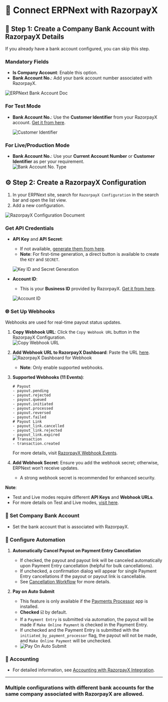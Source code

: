 # 🚀 Connect ERPNext with RazorpayX

## 📝 Step 1: Create a Company Bank Account with RazorpayX Details

If you already have a bank account configured, you can skip this step.

### Mandatory Fields

- **Is Company Account**: Enable this option.  
- **Bank Account No.**: Add your bank account number associated with RazorpayX.  

![ERPNext Bank Account Doc](https://github.com/user-attachments/assets/78267bd9-6705-472d-a066-d42a5d170031)

### For Test Mode

- **Bank Account No.**: Use the **Customer Identifier** from your RazorpayX account. [Get it from here](https://x.razorpay.com/settings/banking).  

  ![Customer Identifier](https://github.com/user-attachments/assets/9d03d92f-7ca7-4dc9-9641-5f6263d90362)

### For Live/Production Mode

- **Bank Account No.**: Use your **Current Account Number** or **Customer Identifier** as per your requirement.  
  ![Bank Account No. Type](https://github.com/user-attachments/assets/86a992c6-f30b-4ef3-91e3-264b92b6d4f8)

## ⚙️ Step 2: Create a RazorpayX Configuration

1. In your ERPNext site, search for `RazorpayX Configuration` in the search bar and open the list view.  
2. Add a new configuration.  

![RazorpayX Configuration Document](https://github.com/user-attachments/assets/f240a344-80e0-4c77-81e2-ef67a7c105f8)

### Get API Credentials

- **API Key** and **API Secret**:  
  - If not available, [generate them from here](https://x.razorpay.com/settings/developer-controls).  
  - **Note**: For first-time generation, a direct button is available to create the `KEY` and `SECRET`.  

  ![Key ID and Secret Generation](https://github.com/user-attachments/assets/ddfc1b0d-24f2-4213-89fd-dbe7ce40fab1)

- **Account ID**:  
  - This is your **Business ID** provided by RazorpayX. [Get it from here](https://x.razorpay.com/settings/business).  

  ![Account ID](https://github.com/user-attachments/assets/d13001a2-a128-4d91-99ee-07ff08a4c56d)


### 🌐 Set Up Webhooks

Webhooks are used for real-time payout status updates.

1. **Copy Webhook URL**: Click the `Copy Webhook URL` button in the RazorpayX Configuration.  
  ![Copy Webhook URL](https://github.com/user-attachments/assets/c5dbba85-9289-4031-ae63-efaa647d3852)

2. **Add Webhook URL to RazorpayX Dashboard**: Paste the URL [here](https://x.razorpay.com/settings/developer-controls).  
  ![RazorpayX Dashboard for Webhook](https://github.com/user-attachments/assets/08d25a69-87c2-46f7-95d4-27a5c30d4f75)

   - **Note**: Only enable supported webhooks.  

3. **Supported Webhooks (11 Events)**:

   ```shell
   # Payout
   - payout.pending
   - payout.rejected
   - payout.queued
   - payout.initiated
   - payout.processed
   - payout.reversed
   - payout.failed
   # Payout Link
   - payout_link.cancelled
   - payout_link.rejected
   - payout_link.expired
   # Transaction
   - transaction.created
   ```

   For more details, visit [RazorpayX Webhook Events](https://razorpay.com/docs/x/apis/subscribe/#webhook-events-and-descriptions).

4. **Add Webhook Secret**: Ensure you add the webhook secret; otherwise, ERPNext won’t receive updates.  
   - A strong webhook secret is recommended for enhanced security.  

**Note**:  

- Test and Live modes require different **API Keys** and **Webhook URLs**.  
- For more details on Test and Live modes, [visit here](https://github.com/resilient-tech/razorpayx-integration/blob/version-15/docs/setup/1_setup_test_and_live_mode.md).  

### 🏦 Set Company Bank Account

- Set the bank account that is associated with RazorpayX.  

### 🤖 Configure Automation

1. **Automatically Cancel Payout on Payment Entry Cancellation**
   - If checked, the payout and payout link will be canceled automatically upon Payment Entry cancellation (helpful for bulk cancellations).  
   - If unchecked, a confirmation dialog will appear for single Payment Entry cancellations if the payout or payout link is cancellable.  
   - See [Cancellation Workflow](https://github.com/resilient-tech/razorpayx-integration/blob/version-15/docs/payout/5_cancel_payout.md) for more details.  

2. **Pay on Auto Submit**
   - This feature is only available if the [Payments Processor](https://github.com/resilient-tech/payments-processor) app is installed.  
   - **Checked** ☑️ by default.  
   - If a `Payment Entry` is submitted via automation, the payout will be made if `Make Online Payment` is checked in the Payment Entry.  
   - If unchecked and the Payment Entry is submitted with the `initiated_by_payment_processor` flag, the payout will not be made, and `Make Online Payment` will be unchecked.  
   - ![Pay On Auto Submit](https://github.com/user-attachments/assets/cf204193-cf55-4715-a9e7-770fa3937dc0)

### 🤖  Accounting

- For detailed information, see [Accounting with RazorpayX Integration](https://github.com/resilient-tech/razorpayx-integration/blob/version-15/docs/accounting).

---

### Multiple configurations with different bank accounts for the same company associated with RazorpayX are allowed.